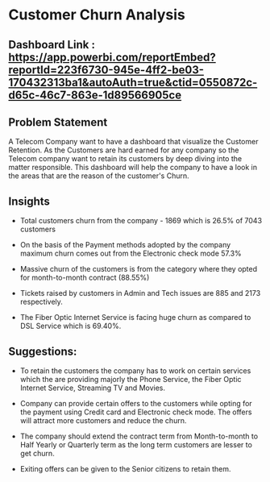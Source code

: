# Customer Churn Analysis

## Dashboard Link : https://app.powerbi.com/reportEmbed?reportId=223f6730-945e-4ff2-be03-170432313ba1&autoAuth=true&ctid=0550872c-d65c-46c7-863e-1d89566905ce

## Problem Statement

A Telecom Company want to have a dashboard that visualize the Customer Retention. As the Customers are hard earned for any company so the Telecom company want to retain its customers by deep diving into the matter responsible. This dashboard will help the company to have a look in the areas that are the reason of the customer's Churn.

## Insights

- Total customers churn from the company - 1869 which is 26.5% of 7043 customers

- On the basis of the Payment methods adopted by the company maximum churn comes out from the Electronic check mode 57.3%

- Massive churn of the customers is from the category where they opted for month-to-month contract (88.55%)

- Tickets raised by customers in Admin and Tech issues are 885 and 2173 respectively.

- The Fiber Optic Internet Service is facing huge churn as compared to DSL Service which is 69.40%.

## Suggestions:

- To retain the customers the company has to work on certain services which the are providing majorly the Phone Service, the Fiber Optic Internet Service, Streaming TV and Movies.

- Company can provide certain offers to the customers while opting for the payment using Credit card and Electronic check mode. The offers will attract more customers and reduce the churn.

- The company should extend the contract term from Month-to-month to Half Yearly or Quarterly term  as the long term customers are lesser to get churn.

- Exiting offers can be given to the Senior citizens to retain them.
